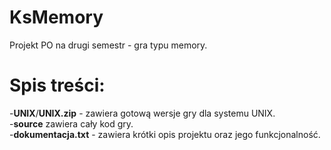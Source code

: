 # KsMemory
Projekt PO na drugi semestr - gra typu memory.

# Spis treści:
-**UNIX**/**UNIX.zip** - zawiera gotową wersje gry dla systemu UNIX.  
-**source** zawiera cały kod gry.  
-**dokumentacja.txt** - zawiera krótki opis projektu oraz jego funkcjonalność.
